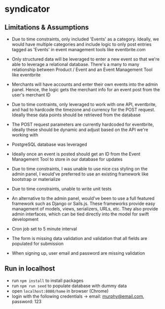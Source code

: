 # syndicator

## Limitations & Assumptions
- Due to time constraints, only included 'Events' as a category. Ideally, we would have multiple categories and include logic to only post entries tagged as 'Events' in event management tools like eventbrite.com

- Only structured data will be leveraged to enter a new event so that we're able to leverage a relational database. There's a many to many relationship between Product / Event and an Event Management Tool like eventbrite

- Merchants will have accounts and enter their own events into the admin panel. Hence, the logic gets the merchant info for an event post from the user's merchant ID

- Due to time contraints, only leveraged to work with one API, eventbrite, and had to hardcode the timezone and currency for the POST request. Ideally these data points should be retrieved from the database

- The POST request parameters are currently hardcoded for eventbrite, ideally these should be dynamic and adjust based on the API we're working with

- PostgreSQL database was leveraged

- Ideally once an event is posted should get an ID from the Event Management Tool to store in our database for updates

- Due to time constraints, I was unable to use nice css styling on the admin panel, I would've preferred to use an existing framework like bootstrap or materialize

- Due to time constraints, unable to write unit tests

- An alternative to the admin panel, would've been to use a full featured framework such as Django or Sails.js. These frameworks provide easy management of models, views, serializers, URLs, etc. They also provide admin interfaces, which can be tied directly into the model for swift development

- Cron job set to 5 minute interval

- The form is missing data validation and validation that all fields are populated for submission

- When signing up, user email and password are missing validation

## Run in localhost
- run `npm install` to install packages
- run `npm run seed` to populate database with dummy data
- open `localhost:8080/home` in browser (Chrome)
- login with the following credentials -> email: murphy@email.com, password: 123